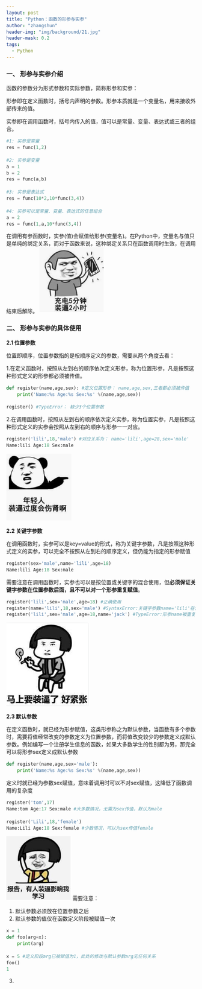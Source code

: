 ```yaml
---
layout: post
title: "Python：函数的形参与实参"
author: "zhangshun"
header-img: "img/background/21.jpg"
header-mask: 0.2
tags:
  - Python
---
```


### 一、 形参与实参介绍

函数的参数分为形式参数和实际参数，简称形参和实参：

形参即在定义函数时，括号内声明的参数。形参本质就是一个变量名，用来接收外部传来的值。

实参即在调用函数时，括号内传入的值，值可以是常量、变量、表达式或三者的组合。
```python
#1: 实参是常量
res = func(1,2)

#2: 实参是变量
a = 1
b = 2
res = func(a,b)

#3: 实参是表达式
res = func(10*2,10*func(3,4))

#4: 实参可以是常量、变量、表达式的任意组合
a = 2
res = func(1,a,10*func(3,4))
```
在调用有参函数时，实参(值)会赋值给形参(变量名)。在Python中，变量名与值只是单纯的绑定关系，而对于函数来说，这种绑定关系只在函数调用时生效，在调用结束后解除。
![](/img/暴走漫画/10.png)
### 二、 形参与实参的具体使用

**2.1 位置参数**

位置即顺序，位置参数指的是桉顺序定义的参数，需要从两个角度去看：

1.在定义函数时，按照从左到右的顺序依次定义形参，称为位置形参，凡是按照这种形式定义的形参都必须被传值。
```python
def register(name,age,sex): #定义位置形参： name,age,sex,三者都必须被传值
	print('Name:%s Age:%s Sex:%s' %(name,age,sex))

register() #TypeError： 缺少3个位置参数
```
2.在调用函数时，按照从左到右的顺序依次定义实参，称为位置实参，凡是按照这种形式定义的实参会按照从左到右的顺序与形参一一对应。
```python
register('lili',18,'male') #对应关系为： name='lili',age=28,sex='male'
Name:lili Age:18 Sex:male
```
![](/img/暴走漫画/11.png)

**2.2 关键字参数**

在调用函数时，实参可以是key=value的形式，称为关键字参数，凡是按照这种形式定义的实参，可以完全不按照从左到右的顺序定义，但仍能为指定的形参赋值
```python
register(sex='male',name='lili',age=18)
Name:lili Age:18 Sex:male
```
需要注意在调用函数时，实参也可以是按位置或关键字的混合使用，但**必须保证关键字参数在位置参数后面，且不可以对一个形参重复赋值**。
```python
register('lili',sex='male',age=18) #正确使用
register(name='lili',18,sex='male') #SyntaxError:关键字参数name='lili'在位置参数18之前
register('lili',sex='male',age=18,name='jack') #TypeError:形参name被重复赋值
```
![](/img/暴走漫画/01.png)

**2.3 默认参数**

在定义函数时，就已经为形参赋值，这类形参称之为默认参数，当函数有多个参数时，需要将值经常改变的参数定义为位置参数，而将值改变较少的参数定义成默认参数。例如编写一个注册学生信息的函数，如果大多数学生的性别都为男，那完全可以将形参sex定义成默认参数
```python
def register(name,age,sex='male'):
	print('Name:%s Age:%s Sex:%s' %(name,age,sex))
```
定义时就已经为参数sex赋值，意味着调用时可以不对sex赋值，这降低了函数调用的复杂度
```python
register('tom',17)
Name:tom Age:17 Sex:male #大多数情况，无需为sex传值，默认为male

register('Lili',18,'female')
Name:Lili Age:18 Sex:female #少数情况，可以为sex传值female
```
![](/img/暴走漫画/09.png)
需要注意：
1. 默认参数必须放在位置参数之后
2. 默认参数的值仅在函数定义阶段被赋值一次

```python
x = 1
def foo(arg=x):
	print(arg)

x = 5 #定义阶段arg已被赋值为1，此处的修改与默认参数arg无任何关系
foo()
1
```

3. 